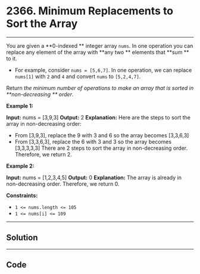 # 2366. Minimum Replacements to Sort the Array

---

You are given a **0-indexed ** integer array `nums`. In one operation you can replace any element of the array with **any two ** elements that **sum ** to it.

  * For example, consider `nums = [5,6,7]`. In one operation, we can replace `nums[1]` with `2` and `4` and convert `nums` to `[5,2,4,7]`.



Return _the minimum number of operations to make an array that is sorted in **non-decreasing ** order_.

 

**Example 1:**


**Input:** nums = [3,9,3]
**Output:** 2
**Explanation:** Here are the steps to sort the array in non-decreasing order:
- From [3,9,3], replace the 9 with 3 and 6 so the array becomes [3,3,6,3]
- From [3,3,6,3], replace the 6 with 3 and 3 so the array becomes [3,3,3,3,3]
There are 2 steps to sort the array in non-decreasing order. Therefore, we return 2.



**Example 2:**


**Input:** nums = [1,2,3,4,5]
**Output:** 0
**Explanation:** The array is already in non-decreasing order. Therefore, we return 0. 


 

**Constraints:**

  * `1 <= nums.length <= 105`
  * `1 <= nums[i] <= 109`

---

## Solution



---

## Code
```python


```